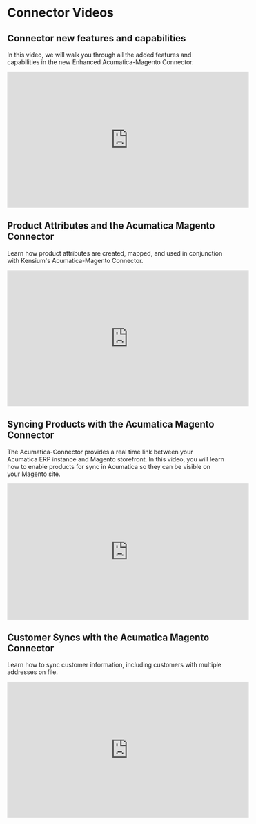 # Connector Videos

## Connector new features and capabilities

In this video, we will walk you through all the added features and capabilities in the new Enhanced Acumatica-Magento Connector.

<iframe width="560" height="315" src="https://www.youtube.com/embed/bZqToilYD-g" frameborder="0" allow="autoplay; encrypted-media" allowfullscreen></iframe>


## Product Attributes and the Acumatica Magento Connector

Learn how product attributes are created, mapped, and used in conjunction with Kensium's Acumatica-Magento Connector.

<iframe width="560" height="315" src="https://www.youtube.com/embed/G9W463BF26I" frameborder="0" allow="autoplay; encrypted-media" allowfullscreen></iframe>

## Syncing Products with the Acumatica Magento Connector

The Acumatica-Connector provides a real time link between your Acumatica ERP instance and Magento storefront. In this video, you will learn how to enable products for sync in Acumatica so they can be visible on your Magento site.

<iframe width="560" height="315" src="https://www.youtube.com/embed/i4rRIN1ukQM" frameborder="0" allow="autoplay; encrypted-media" allowfullscreen></iframe>


## Customer Syncs with the Acumatica Magento Connector

Learn how to sync customer information, including customers with multiple addresses on file.

<iframe width="560" height="315" src="https://www.youtube.com/embed/63_a8osd3Oc" frameborder="0" allow="autoplay; encrypted-media" allowfullscreen></iframe>
